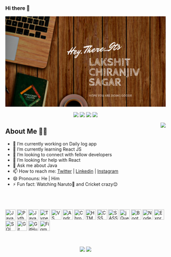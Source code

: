 ### Hi there 👋

<!-- 
**Lakshit-Chiranjiv/Lakshit-Chiranjiv** is a ✨ _special_ ✨ repository because its `README.md` (this file) appears on your GitHub profile.

Here are some ideas to get you started:
 -->


<p align="center">
  <img src="https://github.com/Lakshit-Chiranjiv/Lakshit-Chiranjiv/blob/main/images/LAKSHIT%20CHIRANJIV%20SAGAR%20(1).png" />
</p>
<p align="center">
  <a href="https://twitter.com/lakshit_cs" target="_blank"><img src="https://img.shields.io/badge/twitter-%231DA1F2.svg?&style=for-the-badge&logo=twitter&logoColor=white" /></a>
  <a href="https://www.linkedin.com/in/lakshit-chiranjiv-sagar-4b0b15198/" target="_blank"><img src="https://img.shields.io/badge/linkedin-%230077B5.svg?&style=for-the-badge&logo=linkedin&logoColor=white" /></a>
  <a href="https://www.instagram.com/lakshit_cs/" target="_blank"><img src="https://img.shields.io/badge/instagram-%23E4405F.svg?&style=for-the-badge&logo=instagram&logoColor=white"></a>
<!--   <a href="https://snehil.dev"  target="_blank"><img src="portfolio.svg"></a> -->
  <img src="https://badges.pufler.dev/visits/Lakshit-Chiranjiv/Lakshit-Chiranjiv?style=for-the-badge" />
</p>

<img align="right" src="https://github-readme-streak-stats.herokuapp.com/?user=Lakshit-Chiranjiv&theme=dark" />

## About Me 👨‍🎓
- 🔭 I’m currently working on Daily log app
- 🌱 I’m currently learning React JS
- 👯 I’m looking to connect with fellow developers
- 🤔 I’m looking for help with React
- 💬 Ask me about Java
- 📫 How to reach me: <a href="https://twitter.com/lakshit_cs" target="_blank">Twitter</a> | <a href="https://www.linkedin.com/in/lakshit-chiranjiv-sagar-4b0b15198/" target="_blank">Linkedin</a> | <a href="https://www.instagram.com/lakshit_cs/" target="_blank">Instagram</a>
- 😄 Pronouns: He | Him
- ⚡ Fun fact: Watching Naruto🍥 and Cricket crazy😌


<br><br><br>
<img src="https://snehil.dev/images/svg/javascript.svg" title="JavaScript" height="32" width="32" />
<img src="https://snehil.dev/images/svg/python.svg" title="Python" height="32" width="32" />
<img src="https://img.icons8.com/color/2x/java-coffee-cup-logo.png" title="Java" width="32" height="32"/>
<img src="https://snehil.dev/images/svg/typescript.svg" title="TypeScript" height="32" width="32" />
<img src="https://snehil.dev/images/svg/vscode.svg" title="VS Code" height="32" width="32" />
<img src="https://upload.wikimedia.org/wikipedia/commons/9/95/Android_Studio_Icon_3.6.svg" title="Android Studio" height="32" width="32" />
<img src="https://snehil.dev/images/svg/chrome.svg" title="Chrome Dev Tools" height="32" width="32" />
<img src="https://snehil.dev/images/svg/html.svg" title="HTML" height="32" width="32" />
<img src="https://snehil.dev/images/svg/css.svg" title="CSS" height="32" width="32" />
<img src="https://snehil.dev/images/svg/sass.svg" title="SASS" height="32" width="32" />
<img src="https://snehil.dev/images/svg/jquery.svg" title="jQuery" height="32" width="32" />
<img src="https://snehil.dev/images/svg/bootstrap.svg" title="Bootstrap" height="32" width="32" />
<img src="https://snehil.dev/images/svg/nodejs.svg" title="Node.js" height="32" width="32" />
<img src="https://snehil.dev/images/svg/express.svg" title="Express.js" height="32" width="32" />
<img src="https://snehil.dev/images/svg/sql.svg" title="SQL" height="32" width="32" />
<img src="https://snehil.dev/images/svg/git.svg" title="Git" height="32" width="32" />
<img src="https://snehil.dev/images/svg/github.svg" title="GitHub" height="32" width="32" />
<img src="https://snehil.dev/images/svg/figma.svg" title="Figma" height="32" width="32" />

<br>

<p align="center">
  <img align="center" src="https://github-readme-stats.vercel.app/api?username=Lakshit-Chiranjiv&theme=tokyonight&count_private=true&include_all_commits=true&show_icons=true&custom_title=%23%20GitHub%20Stats%20%E2%9C%85" width="460" />
  <img align="center" src="https://github-readme-stats.vercel.app/api/top-langs/?username=Lakshit-Chiranjiv&theme=tokyonight&layout=compact&langs_count=10&custom_title=%23%20Most%20Used%20Languages%20%F0%9F%91%A8%F0%9F%8F%BD%E2%80%8D%F0%9F%92%BB" />
</p>
